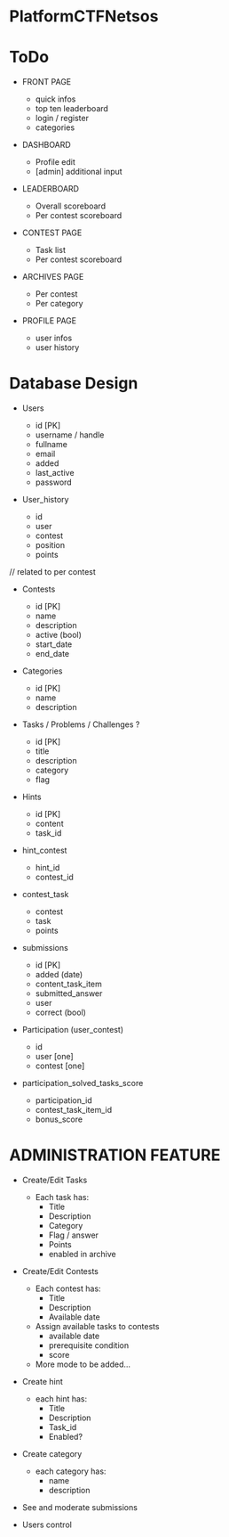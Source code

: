# PlatformCTFNetsos

ToDo
====
- FRONT PAGE
	- quick infos
	- top ten leaderboard
	- login / register
	- categories

- DASHBOARD
	- Profile edit
	- [admin] additional input

- LEADERBOARD
	- Overall scoreboard
	- Per contest scoreboard

- CONTEST PAGE
	- Task list
	- Per contest scoreboard

- ARCHIVES PAGE
	- Per contest
	- Per category

- PROFILE PAGE
	- user infos
	- user history


Database Design
===============
- Users
	- id [PK]
	- username / handle
	- fullname
	- email
	- added
	- last_active
	- password

- User_history
	- id
	- user
	- contest
	- position
	- points

// related to per contest
- Contests
	- id [PK]
	- name
	- description
	- active (bool)
	- start_date
	- end_date

- Categories
	- id [PK]
	- name
	- description

- Tasks / Problems / Challenges ?
	- id [PK]
	- title
	- description
	- category
	- flag

- Hints
	- id [PK]
	- content
	- task_id

- hint_contest
	- hint_id
	- contest_id

- contest_task
	- contest
	- task
	- points

- submissions
	- id [PK]
	- added (date)
	- content_task_item
	- submitted_answer
	- user
	- correct (bool)

- Participation (user_contest)
	- id
	- user [one]
	- contest [one]

- participation_solved_tasks_score
	- participation_id
	- contest_task_item_id
	- bonus_score


ADMINISTRATION FEATURE
======================
- Create/Edit Tasks
	- Each task has:
		- Title
		- Description
		- Category
		- Flag / answer
		- Points
		- enabled in archive

- Create/Edit Contests
	- Each contest has:
		- Title
		- Description
		- Available date
	- Assign available tasks to contests
		- available date
		- prerequisite condition
		- score
	- More mode to be added...

- Create hint
	- each hint has:
		- Title
		- Description
		- Task_id
		- Enabled?

- Create category
	- each category has:
		- name
		- description

- See and moderate submissions

- Users control
